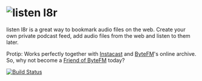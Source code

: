 # ![listen l8r](https://raw.github.com/railslove/listenl8r/master/app/assets/images/listenl8r.png)

listen l8r is a great way to bookmark audio files on the web.
Create your own private podcast feed, add audio files from the web and listen to them later.

Protip: Works perfectly together with [Instacast](http://vemedio.com/products/instacast) and [ByteFM](https://www.byte.fm/)'s online archive. So, why not become a [Friend of ByteFM](https://www.byte.fm/freunde) today?

[![Build Status](https://secure.travis-ci.org/railslove/listenl8r.png)](http://travis-ci.org/railslove/listenl8r)

